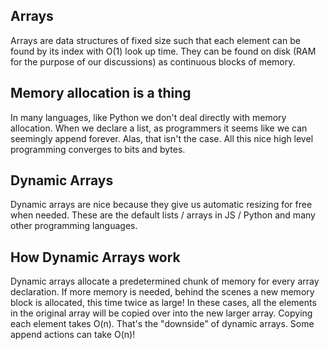 ## Arrays

Arrays are data structures of fixed size such that each element can be found by its index with O(1) look up time. They can be found on disk (RAM for the purpose of our discussions) as continuous blocks of memory.

## Memory allocation is a thing

In many languages, like Python we don't deal directly with memory allocation. When we declare a list, as programmers it seems like we can seemingly append forever. Alas, that isn't the case. All this nice high level programming converges to bits and bytes.

## Dynamic Arrays

Dynamic arrays are nice because they give us automatic resizing for free when needed. These are the default lists / arrays in JS / Python and many other programming languages.

## How Dynamic Arrays work

Dynamic arrays allocate a predetermined chunk of memory for every array declaration.
If more memory is needed, behind the scenes a new memory block is allocated, this time twice as large! In these cases, all the elements in the original array will be copied over into the new larger array. Copying each element takes O(n). That's the "downside" of dynamic arrays. Some append actions can take O(n)!
